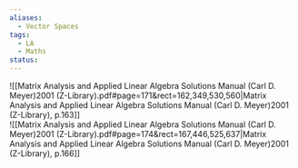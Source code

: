 ```yaml
---
aliases:
  - Vector Spaces
tags:
  - LA
  - Maths
status:
---
```


![[Matrix Analysis and Applied Linear Algebra  Solutions Manual (Carl D. Meyer)2001 (Z-Library).pdf#page=171&rect=162,349,530,560|Matrix Analysis and Applied Linear Algebra  Solutions Manual (Carl D. Meyer)2001 (Z-Library), p.163]]  
![[Matrix Analysis and Applied Linear Algebra  Solutions Manual (Carl D. Meyer)2001 (Z-Library).pdf#page=174&rect=167,446,525,637|Matrix Analysis and Applied Linear Algebra  Solutions Manual (Carl D. Meyer)2001 (Z-Library), p.166]]
